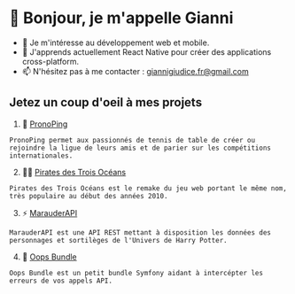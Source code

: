 # 👋 Bonjour, je m'appelle Gianni

- 👀 Je m'intéresse au développement web et mobile.
- 🌱 J'apprends actuellement React Native pour créer des applications cross-platform.
- 📫 N'hésitez pas à me contacter : giannigiudice.fr@gmail.com

## Jetez un coup d'oeil à mes projets

<!--1. :trophy: [Tournois FFTT](https://github.com/vt-gianni/PingContest)-->

1. 🏓 [PronoPing](https://pronoping.com)

```
PronoPing permet aux passionnés de tennis de table de créer ou rejoindre la ligue de leurs amis et de parier sur les compétitions internationales. 
```

2. 🏴‍☠️ [Pirates des Trois Océans](https://pirates-ilshenar.fr/)

```
Pirates des Trois Océans est le remake du jeu web portant le même nom, très populaire au début des années 2010.
```

3. ⚡ [MarauderAPI](https://github.com/vt-gianni/MarauderAPI)

```
MarauderAPI est une API REST mettant à disposition les données des personnages et sortilèges de l'Univers de Harry Potter.
```

4. 🐼 [Oops Bundle](https://github.com/vt-gianni/oops-bundle)

```
Oops Bundle est un petit bundle Symfony aidant à intercépter les erreurs de vos appels API.
```

<!---
vt-gianni/vt-gianni is a ✨ special ✨ repository because its `README.md` (this file) appears on your GitHub profile.
You can click the Preview link to take a look at your changes.
--->
